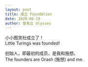```yaml
---
layout: post
title: 成立 Foundation
date: 2020-06-19
author: 詹有丘 Ulysses
---
```


小小图灵社成立了！<br/>
Little Turings was founded!

创始人，即最初的成员，是我和施想。<br/>
The founders are Orash (施想) and me.
